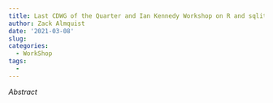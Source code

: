 ```yaml
---
title: Last CDWG of the Quarter and Ian Kennedy Workshop on R and sqlite and psql
author: Zack Almquist
date: '2021-03-08'
slug: 
categories:
  - WorkShop
tags:
  - 
---
```


*Abstract*